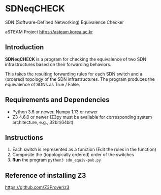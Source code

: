 # SDNeqCHECK
SDN (Software-Defined Networking) Equivalence Checker

aSTEAM Project https://asteam.korea.ac.kr

## Introduction

**SDNeqCHECK** is a program for checking the equivalence of two SDN infrastructures based on their forwarding behaviors.

This takes the resulting forwarding rules for each SDN switch and a (ordered) topology of the SDN infrastructures. The program produces the equivalence of SDNs as True / False.

## Requirements and Dependencies
- Python 3.6 or newer, Numpy 1.13 or newer
- Z3 4.6.0 or newer (Z3py must be available for corresponding system architecture, e.g., 32bit/64bit)

## Instructions
1. Each switch is represented as a function (Edit the rules in the function)
2. Composite the (topologically ordered) order of the switches
3. **Run** the program ```python3 sdn_equiv-pub.py```

## Reference of installing Z3
https://github.com/Z3Prover/z3
